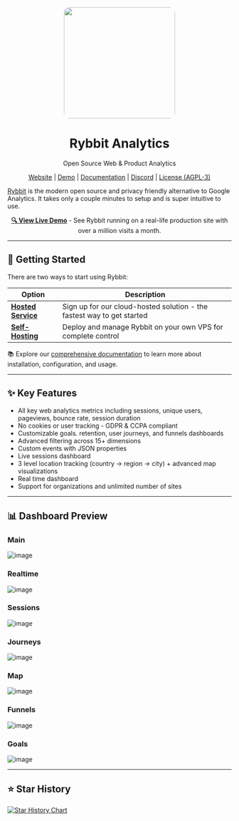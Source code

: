 <p align="center">
  <img src="https://github.com/user-attachments/assets/1425302a-40b6-4d97-bf4b-89927ea93fb9" height="250" style="border-radius: 5%;">
    <h1 align="center">
        Rybbit Analytics 
    </h1>
    <p align="center">Open Source Web & Product Analytics</p>

<p align="center">
    <a href="https://rybbit.io" target="_blank">Website</a> |
    <a href="https://demo.rybbit.io/1" target="_blank">Demo</a> |
    <a href="https://rybbit.io/docs" target="_blank">Documentation</a> |
    <a href="https://discord.gg/DEhGb4hYBj" target="_blank">Discord</a> |
    <a href="https://github.com/rybbit-io/rybbit?tab=AGPL-3.0-1-ov-file" target="_blank">License (AGPL-3)</a>
</p>

</p>

<a href="https://rybbit.io/" target="_blank">Rybbit</a> is the modern open source and privacy friendly alternative to Google Analytics. It takes only a couple minutes to setup and is super intuitive to use.

<p align="center">
  <strong><a href="https://demo.rybbit.io/1">🔍 View Live Demo</a></strong> - See Rybbit running on a real-life production site with over a million visits a month.
</p>

<hr>

## 🚀 Getting Started

There are two ways to start using Rybbit:

| Option                                                  | Description                                                            |
| ------------------------------------------------------- | ---------------------------------------------------------------------- |
| **[Hosted Service](https://rybbit.io)**                 | Sign up for our cloud-hosted solution - the fastest way to get started |
| **[Self-Hosting](https://rybbit.io/docs/self-hosting)** | Deploy and manage Rybbit on your own VPS for complete control          |

📚 Explore our [comprehensive documentation](https://rybbit.io/docs) to learn more about installation, configuration, and usage.

<hr>

## ✨ Key Features

- All key web analytics metrics including sessions, unique users, pageviews, bounce rate, session duration
- No cookies or user tracking - GDPR & CCPA compliant
- Customizable goals. retention, user journeys, and funnels dashboards
- Advanced filtering across 15+ dimensions
- Custom events with JSON properties
- Live sessions dashboard
- 3 level location tracking (country -> region -> city) + advanced map visualizations
- Real time dashboard
- Support for organizations and unlimited number of sites

<hr>

## 📊 Dashboard Preview

### Main

![image](https://github.com/user-attachments/assets/7f2d3b79-90b6-496b-9b47-373ba1c62a7e)

### Realtime

![image](https://github.com/user-attachments/assets/54996620-4eff-4ecc-9135-10ce21483f6a)

### Sessions

![image](https://github.com/user-attachments/assets/b87769f3-650d-4069-9e18-5d59e41a175b)

### Journeys

![image](https://github.com/user-attachments/assets/890f9de8-3025-4962-91c5-5a1b2ddf0d82)

### Map

![image](https://github.com/user-attachments/assets/b1f7be89-ec8d-4ccc-9a87-45b0fb31d3a1)

### Funnels

![image](https://github.com/user-attachments/assets/bad9e37c-1ff6-49b4-9285-6dde7f90051f)

### Goals

![image](https://github.com/user-attachments/assets/60503585-5daf-4cfe-927e-4e149749f538)

<hr>

## ⭐ Star History

[![Star History Chart](https://api.star-history.com/svg?repos=rybbit-io/rybbit&type=Date)](https://www.star-history.com/#rybbit-io/rybbit&Date)
